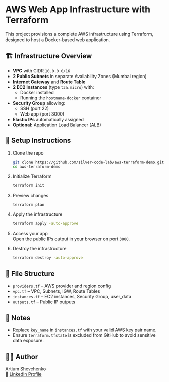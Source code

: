 # AWS Web App Infrastructure with Terraform

This project provisions a complete AWS infrastructure using Terraform, designed to host a Docker-based web application.

## 🏗️ Infrastructure Overview

- **VPC** with CIDR `10.0.0.0/16`
- **2 Public Subnets** in separate Availability Zones (Mumbai region)
- **Internet Gateway** and **Route Table**
- **2 EC2 Instances** (type `t3a.micro`) with:
  - Docker installed
  - Running the `hostname-docker` container
- **Security Group** allowing:
  - SSH (port 22)
  - Web app (port 3000)
- **Elastic IPs** automatically assigned
- **Optional:** Application Load Balancer (ALB)

## 🚀 Setup Instructions

1. Clone the repo  
   ```bash
   git clone https://github.com/silver-code-lab/aws-terraform-demo.git
   cd aws-terraform-demo
   ```

2. Initialize Terraform  
   ```bash
   terraform init
   ```

3. Preview changes  
   ```bash
   terraform plan
   ```

4. Apply the infrastructure  
   ```bash
   terraform apply -auto-approve
   ```

5. Access your app  
   Open the public IPs output in your browser on port `3000`.

6. Destroy the infrastructure  
   ```bash
   terraform destroy -auto-approve
   ```

## 📁 File Structure

- `providers.tf` – AWS provider and region config
- `vpc.tf` – VPC, Subnets, IGW, Route Tables
- `instances.tf` – EC2 instances, Security Group, user_data
- `outputs.tf` – Public IP outputs

## 🔐 Notes

- Replace `key_name` in `instances.tf` with your valid AWS key pair name.
- Ensure `terraform.tfstate` is excluded from GitHub to avoid sensitive data exposure.

## 🙋‍♂️ Author

Artium Shevchenko  
📎 [LinkedIn Profile](https://www.linkedin.com/in/artium-shevchenko-80208a34b/)
